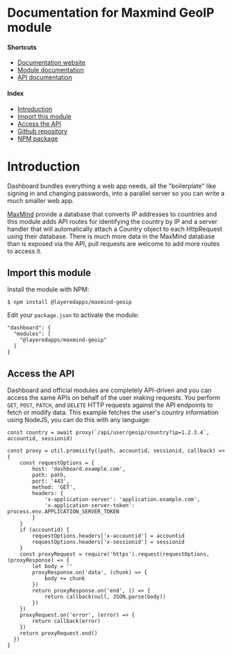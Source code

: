 # Documentation for Maxmind GeoIP module

#### Shortcuts

- [Documentation website](https://layeredapps.github.io)
- [Module documentation](https://layeredapps.github.io/maxmind-geoip-module)
- [API documentation](https://layeredapps.github.io/maxmind-geoip-api)

#### Index

- [Introduction](#introduction)
- [Import this module](#import-this-module)
- [Access the API](#access-the-api)
- [Github repository](https://github.com/layeredapps/maxmind-geoip)
- [NPM package](https://npmjs.org/layeredapps/maxmind-geoip)

# Introduction

Dashboard bundles everything a web app needs, all the "boilerplate" like signing in and changing passwords, into a parallel server so you can write a much smaller web app.

[MaxMind](https://www.maxmind.com/en/home) provide a database that converts IP addresses to countries and this module adds API routes for identifying the country by IP and a server handler that will automatically attach a Country object to each HttpRequest using their database.  There is much more data in the MaxMind database than is exposed via the API, pull requests are welcome to add more routes to access it. 

## Import this module

Install the module with NPM:

    $ npm install @layeredapps/maxmind-geoip

Edit your `package.json` to activate the module:

    "dashboard": {
      "modules": [
        "@layeredapps/maxmind-geoip"
      ]
    }

## Access the API

Dashboard and official modules are completely API-driven and you can access the same APIs on behalf of the user making requests.  You perform `GET`, `POST`, `PATCH`, and `DELETE` HTTP requests against the API endpoints to fetch or modify data.  This example fetches the user's country information using NodeJS, you can do this with any language:

    const country = await proxy(`/api/user/geoip/country?ip=1.2.3.4`, accountid, sessionid)

    const proxy = util.promisify((path, accountid, sessionid, callback) => {
        const requestOptions = {
            host: 'dashboard.example.com',
            path: path,
            port: '443',
            method: 'GET',
            headers: {
                'x-application-server': 'application.example.com',
                'x-application-server-token': process.env.APPLICATION_SERVER_TOKEN
            }
        }
        if (accountid) {
            requestOptions.headers['x-accountid'] = accountid
            requestOptions.headers['x-sessionid'] = sessionid
        }
        const proxyRequest = require('https').request(requestOptions, (proxyResponse) => {
            let body = ''
            proxyResponse.on('data', (chunk) => {
                body += chunk
            })
            return proxyResponse.on('end', () => {
                return callback(null, JSON.parse(body))
            })
        })
        proxyRequest.on('error', (error) => {
            return callback(error)
        })
        return proxyRequest.end()
      })
    }


